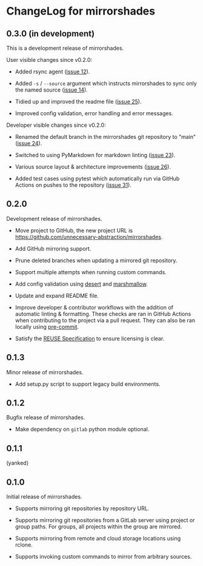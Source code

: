 # ChangeLog for mirrorshades

<!--
Copyright (c) 2020-2022 Paul Barker <paul@pbarker.dev>
SPDX-License-Identifier: CC-BY-4.0
-->

## 0.3.0 (in development)

This is a development release of mirrorshades.

User visible changes since v0.2.0:

* Added rsync agent ([issue 12][]).

* Added `-s` / `--source` argument which instructs mirrorshades to sync only the
  named source ([issue 14][]).

* Tidied up and improved the readme file ([issue 25][]).

* Improved config validation, error handling and error messages.

Developer visible changes since v0.2.0:

* Renamed the default branch in the mirrorshades git repository to "main"
  ([issue 24][]).

* Switched to using PyMarkdown for markdown linting ([issue 23][]).

* Various source layout & architecture improvements ([issue 26][]).

* Added test cases using pytest which automatically run via GitHub Actions
  on pushes to the repository ([issue 31][]).

[issue 12]: https://github.com/unnecessary-abstraction/mirrorshades/issues/12
[issue 14]: https://github.com/unnecessary-abstraction/mirrorshades/issues/14
[issue 23]: https://github.com/unnecessary-abstraction/mirrorshades/issues/23
[issue 24]: https://github.com/unnecessary-abstraction/mirrorshades/issues/24
[issue 25]: https://github.com/unnecessary-abstraction/mirrorshades/issues/25
[issue 26]: https://github.com/unnecessary-abstraction/mirrorshades/issues/26
[issue 31]: https://github.com/unnecessary-abstraction/mirrorshades/issues/31

## 0.2.0

Development release of mirrorshades.

* Move project to GitHub, the new project URL is
  <https://github.com/unnecessary-abstraction/mirrorshades>.

* Add GitHub mirroring support.

* Prune deleted branches when updating a mirrored git repository.

* Support multiple attempts when running custom commands.

* Add config validation using [desert](https://pypi.org/project/desert/)
  and [marshmallow](https://pypi.org/project/marshmallow/).

* Update and expand README file.

* Improve developer & contributor workflows
  with the addition of automatic linting & formatting.
  These checks are ran in GitHub Actions
  when contributing to the project via a pull request.
  They can also be ran locally using
  [pre-commit](https://pre-commit.com/).

* Satisfy the [REUSE Specification](https://reuse.software/spec/)
  to ensure licensing is clear.

## 0.1.3

Minor release of mirrorshades.

* Add setup.py script to support legacy build environments.

## 0.1.2

Bugfix release of mirrorshades.

* Make dependency on `gitlab` python module optional.

## 0.1.1

(yanked)

## 0.1.0

Initial release of mirrorshades.

* Supports mirroring git repositories by repository URL.

* Supports mirroring git repositories from a GitLab server using project or
  group paths. For groups, all projects within the group are mirrored.

* Supports mirroring from remote and cloud storage locations using rclone.

* Supports invoking custom commands to mirror from arbitrary sources.
